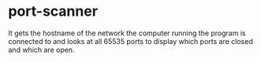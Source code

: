 # port-scanner

It gets the hostname of the network the computer running the program is connected to and looks at all 65535 ports to display which ports are closed and which are open.
